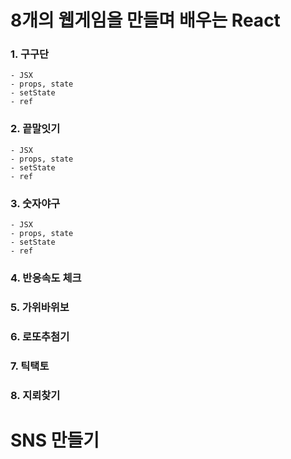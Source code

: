 # 8개의 웹게임을 만들며 배우는 React
  ### 1. 구구단
    - JSX
    - props, state
    - setState
    - ref
  ### 2. 끝말잇기
    - JSX
    - props, state
    - setState
    - ref
  ### 3. 숫자야구
    - JSX
    - props, state
    - setState
    - ref
  ### 4. 반응속도 체크
  ### 5. 가위바위보
  ### 6. 로또추첨기
  ### 7. 틱택토
  ### 8. 지뢰찾기

# SNS 만들기
